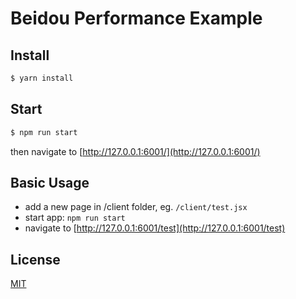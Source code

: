 # Beidou Performance Example

## Install

```bash
$ yarn install
```

## Start

```bash
$ npm run start
```

then navigate to [http://127.0.0.1:6001/](http://127.0.0.1:6001/)

## Basic Usage

- add a new page in /client folder, eg. `/client/test.jsx`
- start app: `npm run start`
- navigate to [http://127.0.0.1:6001/test](http://127.0.0.1:6001/test)

## License

[MIT](LICENSE)

